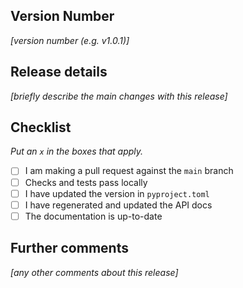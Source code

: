 ## Version Number

_[version number (e.g. v1.0.1)]_

## Release details

_[briefly describe the main changes with this release]_

## Checklist

_Put an `x` in the boxes that apply._

- [ ] I am making a pull request against the `main` branch
- [ ] Checks and tests pass locally
- [ ] I have updated the version in `pyproject.toml`
- [ ] I have regenerated and updated the API docs
- [ ] The documentation is up-to-date

## Further comments

_[any other comments about this release]_
